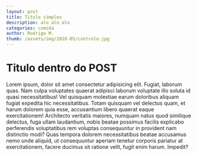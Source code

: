 ```yaml
---
layout: post
title: Titulo simples
description: alo alo alo
categories: comida
author: Rodrigo M.
thumb: /assets/img/2018-05/controle.jpg
---
```


# Titulo dentro do POST

Lorem ipsum, dolor sit amet consectetur adipisicing elit. Fugiat, laborum quas. Nam culpa voluptates quaerat adipisci laborum voluptate illo soluta id quasi necessitatibus! Vel quisquam molestiae earum doloribus aliquam fugiat expedita hic necessitatibus. Totam quisquam vel delectus quam, et harum dolorem quia esse, accusantium libero quaerat eaque exercitationem! Architecto veritatis maiores, numquam natus quod similique delectus, fuga ullam laudantium, nobis beatae possimus facilis explicabo perferendis voluptatibus rem voluptas consequuntur in provident nam distinctio modi? Quas tempora dolorem necessitatibus beatae accusamus nemo unde aliquid, ut consequuntur aperiam tenetur corporis pariatur at exercitationem, facere ducimus sit ratione velit, fugit enim harum. Impedit?
